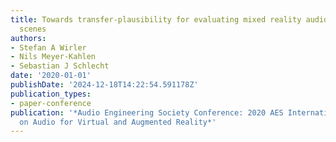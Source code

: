 ```yaml
---
title: Towards transfer-plausibility for evaluating mixed reality audio in complex
  scenes
authors:
- Stefan A Wirler
- Nils Meyer-Kahlen
- Sebastian J Schlecht
date: '2020-01-01'
publishDate: '2024-12-18T14:22:54.591178Z'
publication_types:
- paper-conference
publication: '*Audio Engineering Society Conference: 2020 AES International Conference
  on Audio for Virtual and Augmented Reality*'
---
```

